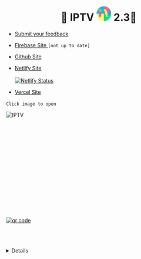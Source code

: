 
<h1 align='center'>🌟 IPTV <a href="https://kunsh13.github.io/iptv/"><img src="/img/favicon_round.png" width="40" height="40"></a> 2.3🌟</h1>



- [Submit your feedback](https://github.com/kunsh13/iptv/discussions)

- [Firebase Site ](https://kunsh13-iptv.firebaseapp.com/)       ```[not up to date]```

- [Github Site](https://kunsh13.github.io/iptv/)
- [Netlify Site](https://kunsh13.netlify.app/) <br><br>
 [![Netlify Status](https://api.netlify.com/api/v1/badges/b649cddc-2888-4ee6-9391-fa6be667a902/deploy-status)](https://app.netlify.com/sites/kunsh13/deploys)
- [Vercel Site](https://iptv13.vercel.app)

```Click image to open```

[<img align="left" alt="IPTV" width="500px" height="281px" src="img/banner.png" />][site]

[site]: https://kunsh13.github.io/iptv/


[<img align="middle" alt="qr code" width="281px" height="281px" src="img/qr_c.png" />][site]
<br>
<br><br>
<br>
<details>
  <summary>Details</summary>

Journey so far:<br><br>
I have developed a WIFI Internet radio prototype using Embedded C++ and KaRadio32 opensource library. KaRadio ([Github](https://github.com/karawin/Ka-Radio32) /  [FB](https://www.facebook.com/groups/162949914181385) / [Hackstor.io](https://hackaday.io/project/11570-wifi-webradio-on-esp8266-or-esp32)). 

  * Prototype v1: MCU ESP32 WROOM + 0.9 in OLED I2C Display + DAC VS1053b 24Bit I2S audio processor, 3 Band eq. Porting in Dev kit.

  * Prototype v2: Due to the buffering of streams, I have migrated the project to ESP32 WROVER-B 8 MB SPI PSRAM + 1.4 in OLED I2C Display + PCM5102 32Bit I2S audio processor. I have added AAC and OGG audio streams over the https. Devkit is not available in my region. I have to get the mcu and custom build my own board. No time for PCBway.

  * Prototype v3: I am porting the project in LilyGo [TTGO TAudio](https://github.com/LilyGO/TTGO-TAudio). MCU ESP32 WROVER-B + DAC WM8978 I2S 24Bit 5 band eq. As compared to v2 this is a complete Devkit. 
<br>


As I kept learning I have created this web app. Video streams are added along with internet radio streams. I have created this project for fun and learning purpose.

 [![Sparkline](https://stars.medv.io/kunsh13/iptv.svg)](https://stars.medv.io/kunsh13/iptv)


</details>

<br>
